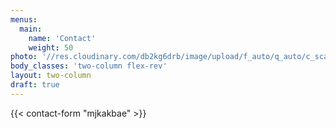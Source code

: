 ```yaml
---
menus:
  main:
    name: 'Contact'
    weight: 50
photo: '//res.cloudinary.com/db2kg6drb/image/upload/f_auto/q_auto/c_scale,w_0.5/headshot2'
body_classes: 'two-column flex-rev'
layout: two-column
draft: true
---
```


{{< contact-form "mjkakbae" >}}
